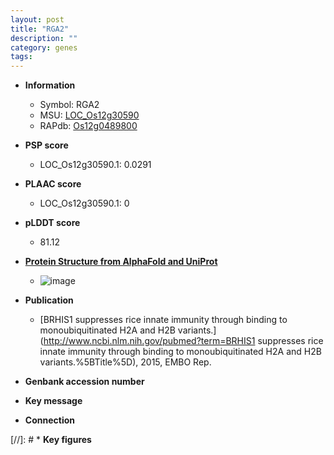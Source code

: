```yaml
---
layout: post
title: "RGA2"
description: ""
category: genes
tags: 
---
```


* **Information**  
    + Symbol: RGA2  
    + MSU: [LOC_Os12g30590](http://rice.plantbiology.msu.edu/cgi-bin/ORF_infopage.cgi?orf=LOC_Os12g30590)  
    + RAPdb: [Os12g0489800](http://rapdb.dna.affrc.go.jp/viewer/gbrowse_details/irgsp1?name=Os12g0489800)  

* **PSP score**  
    + LOC_Os12g30590.1: 0.0291 

* **PLAAC score**  
    + LOC_Os12g30590.1: 0 

* **pLDDT score**
    + 81.12

* **[Protein Structure from AlphaFold and UniProt](https://www.uniprot.org/uniprotkb/Q2QQL8/entry#structure)**
    + ![image](https://ricepsp.github.io/images/Q2/AF-Q2QQL8-F1.png)

* **Publication**  
    + [BRHIS1 suppresses rice innate immunity through binding to monoubiquitinated H2A and H2B variants.](http://www.ncbi.nlm.nih.gov/pubmed?term=BRHIS1 suppresses rice innate immunity through binding to monoubiquitinated H2A and H2B variants.%5BTitle%5D), 2015, EMBO Rep.

* **Genbank accession number**  

* **Key message**  

* **Connection**  

[//]: # * **Key figures**  


